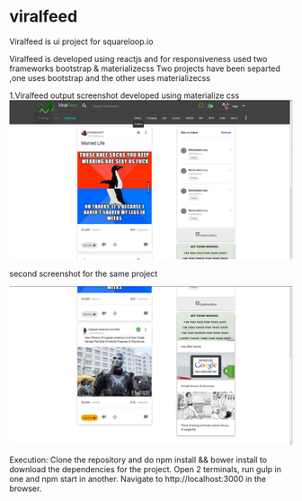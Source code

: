 # viralfeed
Viralfeed is ui project for squareloop.io 

Viralfeed is developed using reactjs and for responsiveness used two frameworks bootstrap & materializecss
Two projects have been separted ,one uses bootstrap and the other uses materializecss

1.Viralfeed output screenshot developed using materialize css
![alt tag](https://github.com/rvkumar92/viralfeed/blob/master/viralfeed.png)

second screenshot for the same project


![alt tag](https://github.com/rvkumar92/viralfeed/blob/master/viralfeed_2.png)


Execution:
Clone the repository and do npm install && bower install to download the dependencies for the project.
Open 2 terminals, run gulp in one and npm start in another.
Navigate to http://localhost:3000 in the browser.
